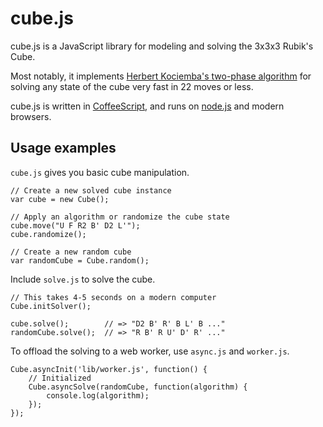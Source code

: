 cube.js
=======

cube.js is a JavaScript library for modeling and solving the 3x3x3
Rubik's Cube.

Most notably, it implements [Herbert Kociemba's two-phase
algorithm](http://kociemba.org/cube.htm) for solving any state of the
cube very fast in 22 moves or less.

cube.js is written in [CoffeeScript](http://coffeescript.org/), and
runs on [node.js](http://nodejs.org/) and modern browsers.


Usage examples
--------------

`cube.js` gives you basic cube manipulation.

    // Create a new solved cube instance
    var cube = new Cube();

    // Apply an algorithm or randomize the cube state
    cube.move("U F R2 B' D2 L'");
    cube.randomize();

    // Create a new random cube
    var randomCube = Cube.random();

Include `solve.js` to solve the cube.

    // This takes 4-5 seconds on a modern computer
    Cube.initSolver();

    cube.solve();        // => "D2 B' R' B L' B ..."
    randomCube.solve();  // => "R B' R U' D' R' ..."

To offload the solving to a web worker, use `async.js` and
`worker.js`.

    Cube.asyncInit('lib/worker.js', function() {
        // Initialized
        Cube.asyncSolve(randomCube, function(algorithm) {
            console.log(algorithm);
        });
    });
